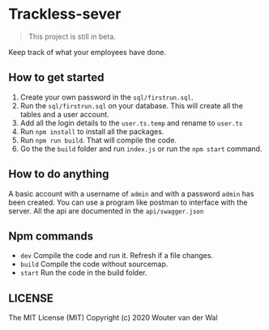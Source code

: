 # Trackless-sever

> This project is still in beta.

Keep track of what your employees have done.

## How to get started

 1. Create your own password in the `sql/firstrun.sql`.
 2. Run the `sql/firstrun.sql` on your database. This will create all the tables and a user account.
 3. Add all the login details to the `user.ts.temp` and rename to `user.ts` 
 4. Run `npm install` to install all the packages.
 5. Run `npm run build`. That will compile the code.
 6. Go the the `build` folder and run `index.js` or run the `npm start` command.

## How to do anything

A basic account with a username of `admin` and with a password `admin` has been created.
You can use a program like postman to interface with the server.
All the api are documented in the `api/swagger.json`

## Npm commands

 - `dev` Compile the code and run it. Refresh if a file changes.
 - `build` Compile the code without sourcemap.
 - `start` Run the code in the build folder.

## LICENSE

The MIT License (MIT)
Copyright (c) 2020 Wouter van der Wal
